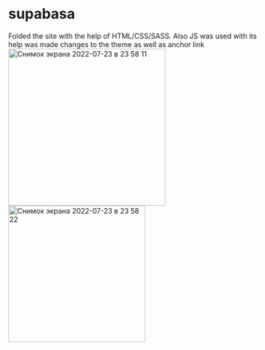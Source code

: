 # supabasa
Folded the site with the help of HTML/CSS/SASS. 
Also JS was used with its help was made changes to the theme as well as anchor link
<img width="315" alt="Снимок экрана 2022-07-23 в 23 58 11" src="https://user-images.githubusercontent.com/84352873/180622733-64e17cb8-3496-4103-a8ff-e004c508c747.png">
<img width="274" alt="Снимок экрана 2022-07-23 в 23 58 22" src="https://user-images.githubusercontent.com/84352873/180622732-90f9a178-72b2-4617-bf84-bd36b726c1f2.png">
